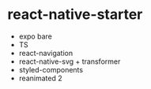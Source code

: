 # react-native-starter

- expo bare
- TS
- react-navigation
- react-native-svg + transformer
- styled-components
- reanimated 2
